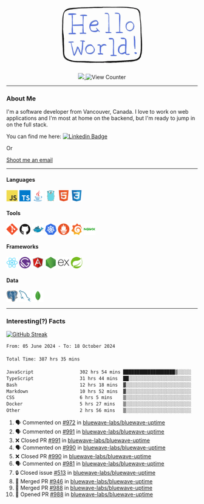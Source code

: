 <div align="center">
    <img src="./img/hello_world.webp" height="200px" width="">
    <div>
        <a href="https://www.linkedin.com/in/ajhollid">
            <img src="https://img.shields.io/badge/LinkedIn-blue"/>
        </a>
        <img src="https://komarev.com/ghpvc/?username=ajhollid&color=yellow" alt="View Counter">
    </div>
</div>

---

### About Me

I'm a software developer from Vancouver, Canada. I love to work on web applications and I'm most at home on the backend, but I'm ready to jump in on the full stack.

You can find me here: [![Linkedin Badge](https://img.shields.io/badge/-ajhollid-blue?style=flat&logo=Linkedin&logoColor=white)](https://www.linkedin.com/in/ajhollid)

Or

[Shoot me an email](mailto:ajhollid@gmail.com)

---

#### Languages

<div>
    <img src="./img/devicons/javascript-original.svg" width=30 height=30 alt="JavaScript">
    <img src="/img/devicons/typescript-original.svg" width=30 height=30 alt="TypeScript">
    <img src="./img/devicons/java-original.svg" width=30 height=30 alt="Java">
    <img src="./img/devicons/go-original.svg" width=30 height=30 alt="Golang">
    <img src="./img/devicons/html5-original.svg" width=30 height=30 alt="HTML 5">
    <img src="./img/devicons/css3-original.svg" width=30 height=30 alt="CSS 3">
</div>

#### Tools

<div>
    <img src="./img/devicons/git-original.svg" width=30 height=30 alt="Git">
    <img src="./img/devicons/github-original.svg" width=30 height=30 alt="Github">
    <img src="./img/devicons/docker-original.svg" width=30 
    height=30 alt="Docker">
    <img src="./img/devicons/kubernetes-original.svg" width=30 height=30 alt="K8">
    <img src="./img/devicons/prometheus-original.svg" width=30 height=30 alt="Prometheus">
    <img src="./img/devicons/grafana-original.svg" width=30 height=30 alt="Grafana">
    <img src="./img/devicons/nginx-original.svg" width=30 height=30 alt="Nginx">
</div>

#### Frameworks

<div>
    <img src="./img/devicons/react-original.svg" width=30 height=30 alt="React">
    <img src="./img/devicons/gatsby-original.svg" width=30 height=30 alt="Gatsby">
    <img src="./img/devicons/angularjs-original.svg" width=30 height=30 alt="AngularJS">
    <img src="./img/devicons/nodejs-original.svg" width=30 height=30 alt="NodeJS">
    <img src="./img/devicons/express-original.svg" width=30 height=30 alt="Express">
    <img src="./img/devicons/spring-original.svg" width=30 height=30 alt="Spring">
</div>

#### Data

<div>
    <img src="./img/devicons/postgresql-original.svg" width=30 height=30 alt="Postgresql">
    <img src="./img/devicons/mysql-original.svg" width=30 height=30 alt="Mysql">
    <img src="./img/devicons/mongodb-original.svg" width=30 height=30 alt="MongoDB">
</div>

---

### Interesting(?) Facts

[![GitHub Streak](http://github-readme-streak-stats.herokuapp.com?user=ajhollid)](https://git.io/streak-stats)

 <!--START_SECTION:waka-->

```txt
From: 05 June 2024 - To: 18 October 2024

Total Time: 387 hrs 35 mins

JavaScript                 302 hrs 54 mins ███████████████████▒░░░░░   77.56 %
TypeScript                 31 hrs 44 mins  ██░░░░░░░░░░░░░░░░░░░░░░░   08.13 %
Bash                       12 hrs 18 mins  ▓░░░░░░░░░░░░░░░░░░░░░░░░   03.15 %
Markdown                   10 hrs 52 mins  ▓░░░░░░░░░░░░░░░░░░░░░░░░   02.78 %
CSS                        6 hrs 5 mins    ▒░░░░░░░░░░░░░░░░░░░░░░░░   01.56 %
Docker                     5 hrs 27 mins   ▒░░░░░░░░░░░░░░░░░░░░░░░░   01.40 %
Other                      2 hrs 56 mins   ▒░░░░░░░░░░░░░░░░░░░░░░░░   00.75 %
```

<!--END_SECTION:waka-->


<!--START_SECTION:activity-->
1. 🗣 Commented on [#972](https://github.com/bluewave-labs/bluewave-uptime/pull/972#issuecomment-2424469216) in [bluewave-labs/bluewave-uptime](https://github.com/bluewave-labs/bluewave-uptime)
2. 🗣 Commented on [#991](https://github.com/bluewave-labs/bluewave-uptime/pull/991#issuecomment-2424468988) in [bluewave-labs/bluewave-uptime](https://github.com/bluewave-labs/bluewave-uptime)
3. ❌ Closed PR [#991](https://github.com/bluewave-labs/bluewave-uptime/pull/991) in [bluewave-labs/bluewave-uptime](https://github.com/bluewave-labs/bluewave-uptime)
4. 🗣 Commented on [#990](https://github.com/bluewave-labs/bluewave-uptime/pull/990#issuecomment-2424367628) in [bluewave-labs/bluewave-uptime](https://github.com/bluewave-labs/bluewave-uptime)
5. ❌ Closed PR [#990](https://github.com/bluewave-labs/bluewave-uptime/pull/990) in [bluewave-labs/bluewave-uptime](https://github.com/bluewave-labs/bluewave-uptime)
6. 🗣 Commented on [#981](https://github.com/bluewave-labs/bluewave-uptime/pull/981#issuecomment-2423716033) in [bluewave-labs/bluewave-uptime](https://github.com/bluewave-labs/bluewave-uptime)
7. 🔒 Closed issue [#513](https://github.com/bluewave-labs/bluewave-uptime/issues/513) in [bluewave-labs/bluewave-uptime](https://github.com/bluewave-labs/bluewave-uptime)
8. 🎉 Merged PR [#946](https://github.com/bluewave-labs/bluewave-uptime/pull/946) in [bluewave-labs/bluewave-uptime](https://github.com/bluewave-labs/bluewave-uptime)
9. 🎉 Merged PR [#988](https://github.com/bluewave-labs/bluewave-uptime/pull/988) in [bluewave-labs/bluewave-uptime](https://github.com/bluewave-labs/bluewave-uptime)
10. 💪 Opened PR [#988](https://github.com/bluewave-labs/bluewave-uptime/pull/988) in [bluewave-labs/bluewave-uptime](https://github.com/bluewave-labs/bluewave-uptime)
<!--END_SECTION:activity-->

